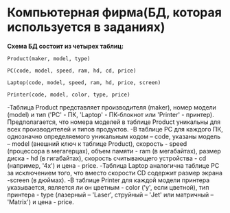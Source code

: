 #                                                                    Компьютерная фирма(БД, которая используется в заданиях)
**Схема БД состоит из четырех таблиц:**

`Product(maker, model, type)`

`PC(code, model, speed, ram, hd, cd, price)`

`Laptop(code, model, speed, ram, hd, price, screen)`

`Printer(code, model, color, type, price)`

-Таблица Product представляет производителя (maker), номер модели (model) и тип ('PC' - ПК, 'Laptop' - ПК-блокнот или 'Printer' - принтер). Предполагается, что номера моделей в таблице Product уникальны для всех производителей и типов продуктов.
-В таблице PC для каждого ПК, однозначно определяемого уникальным кодом – code, указаны модель – model (внешний ключ к таблице Product), скорость - speed (процессора в мегагерцах), объем памяти - ram (в мегабайтах), размер диска - hd (в гигабайтах), скорость считывающего устройства - cd (например, '4x') и цена - price. 
-Таблица Laptop аналогична таблице РС за исключением того, что вместо скорости CD содержит размер экрана -screen (в дюймах). 
-В таблице Printer для каждой модели принтера указывается, является ли он цветным - color ('y', если цветной), тип принтера - type (лазерный – 'Laser', струйный – 'Jet' или матричный – 'Matrix') и цена - price.
